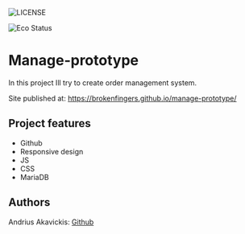 ![LICENSE](https://img.shields.io/badge/license-MIT-blue.svg?style=flat-square)

![Eco Status](https://img.shields.io/badge/ECO-Friendly-green.svg)

# Manage-prototype

In this project Ill try to create order management system.

Site published at: https://brokenfingers.github.io/manage-prototype/



## Project features

-   Github
-   Responsive design
-   JS
-   CSS
-   MariaDB 

## Authors

Andrius Akavickis: [Github](https://github.com/brokenfingers)
